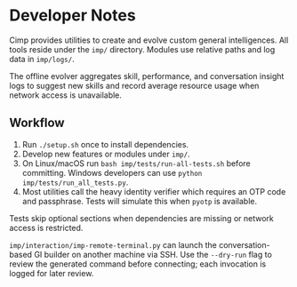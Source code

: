 # Developer Notes

Cimp provides utilities to create and evolve custom general intelligences.
All tools reside under the `imp/` directory. Modules use relative paths and log
data in `imp/logs/`.

The offline evolver aggregates skill, performance, and conversation insight
logs to suggest new skills and record average resource usage when network
access is unavailable.

## Workflow
1. Run `./setup.sh` once to install dependencies.
2. Develop new features or modules under `imp/`.
3. On Linux/macOS run `bash imp/tests/run-all-tests.sh` before committing.
   Windows developers can use `python imp/tests/run_all_tests.py`.
4. Most utilities call the heavy identity verifier which requires an OTP code
   and passphrase. Tests will simulate this when `pyotp` is available.

Tests skip optional sections when dependencies are missing or network access is
restricted.

`imp/interaction/imp-remote-terminal.py` can launch the conversation-based GI
builder on another machine via SSH. Use the `--dry-run` flag to review the
generated command before connecting; each invocation is logged for later review.
